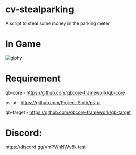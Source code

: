 # cv-stealparking
A script to steal some money in the parking meter

# In Game #

![giphy](https://github.com/CoreVersion/cv-stealparking/assets/111662813/55f57ac3-d847-415f-a434-9e0539818969)

# Requirement #


qb-core - https://github.com/qbcore-framework/qb-core

ps-ui - https://github.com/Project-Sloth/ps-ui

qb-target - https://github.com/qbcore-framework/qb-target

# Discord: # 
https://discord.gg/VmPWhNWv8k
 test
